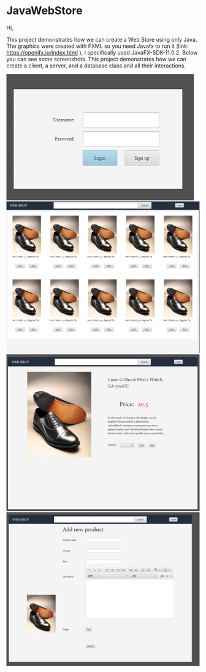 # JavaWebStore

Hi,

This project demonstrates how we can create a Web Store using only Java. The graphics were created with FXML so you need Javafx to run it (link: https://openjfx.io/index.html ), I specifically used JavaFX-SDK-11.0.2. Below you can see some screenshots. This project demonstrates how we can create a client, a server, and a database class and all their interactions.

![logInPage](https://github.com/VasileiosKilis/JavaWebStore/blob/master/readmeImg/232244.png)
![WebstoreMainPage](https://github.com/VasileiosKilis/JavaWebStore/blob/master/readmeImg/232114.png)
![IteamPage](https://github.com/VasileiosKilis/JavaWebStore/blob/master/readmeImg/232221.png)
![AddproductToDatabase](https://github.com/VasileiosKilis/JavaWebStore/blob/master/readmeImg/232157.png)
